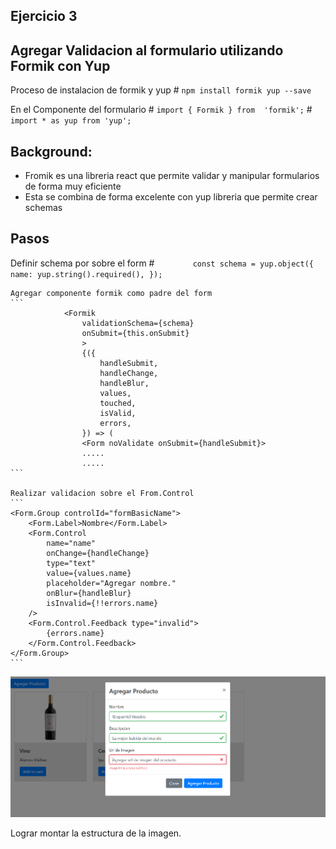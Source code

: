 ## Ejercicio 3

## Agregar Validacion al formulario utilizando Formik con Yup
Proceso de instalacion de formik y yup
    # `npm install formik yup --save`

En el Componente del formulario 
    # `import { Formik } from  'formik';`
    # `import * as yup from 'yup';` 

## Background:

- Fromik es una libreria react que permite validar y manipular formularios de forma muy eficiente
- Esta se combina de forma excelente con yup libreria que permite crear schemas

## Pasos
Definir schema por sobre el form
    # ```        
        const schema = yup.object({
            name: yup.string().required(),
            });
    ```    

    
    Agregar componente formik como padre del form
    ```        
                <Formik
                    validationSchema={schema}
                    onSubmit={this.onSubmit}
                    >
                    {({
                        handleSubmit,
                        handleChange,
                        handleBlur,
                        values,
                        touched,
                        isValid,
                        errors,
                    }) => (
                    <Form noValidate onSubmit={handleSubmit}>
                    .....
                    .....
    ```    

    Realizar validacion sobre el From.Control 
    ```        
    <Form.Group controlId="formBasicName">
        <Form.Label>Nombre</Form.Label>
        <Form.Control
            name="name"
            onChange={handleChange}
            type="text"
            value={values.name}
            placeholder="Agregar nombre."
            onBlur={handleBlur}
            isInvalid={!!errors.name}
        />
        <Form.Control.Feedback type="invalid">
            {errors.name}
        </Form.Control.Feedback>
    </Form.Group>
    ```  


![ejercicio-cards](https://github.com/joacososa/react-training/blob/3-validar-formulario/images-tutorial/3-validate-form.PNG)

Lograr montar la estructura de la imagen.
